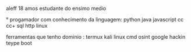 
aleff 
18 amos 
estudante do ensimo medio 


° progamador com conhecimento da linguagem:
python
java 
javascript
cc
cc+
sql
http
linux 

ferramentas  que tenho dominio :
termux
kali linux 
cmd 
osint
google hackin 
teype boot



